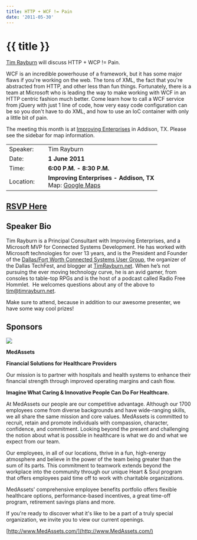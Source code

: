 ```yaml
---
title: HTTP + WCF != Pain
date: '2011-05-30'
---
```

# {{ title }}

[Tim Rayburn](http://timrayburn.net/ "Tim Rayburn") will discuss HTTP + WCP != Pain.  
  
WCF is an incredible powerhouse of a framework, but it has some major flaws if you're working on the web. The tons of XML, the fact that you're abstracted from HTTP, and other less than fun things. Fortunately, there is a team at Microsoft who is leading the way to make working with WCF in an HTTP centric fashion much better. Come learn how to call a WCF service from jQuery with just 1 line of code, how very easy code configuration can be so you don't have to do XML, and how to use an IoC container with only a little bit of pain.

The meeting this month is at [Improving Enterprises](http://www.improvingenterprises.con "Improving Enterprises") in Addison, TX. Please see the sidebar for map information.

<table><tbody><tr><td>Speaker:</td><td>&nbsp;</td><td>Tim Rayburn</td></tr><tr><td>Date:</td><td>&nbsp;</td><td><b>1 June 2011</b></td></tr><tr><td>Time:</td><td>&nbsp;</td><td><b>6:00 P.M. - 8:30 P.M.</b></td></tr><tr><td>Location:</td><td>&nbsp;</td><td><b>Improving Enterprises - Addison, TX</b><br>Map: <a href="http://maps.google.com/maps?f=q&amp;source=embed&amp;hl=en&amp;geocode=&amp;q=16633+Dallas+Pkwy+%23100,+Addison,+TX+75001&amp;aq=0&amp;sll=32.976856,-96.827008&amp;sspn=0.006498,0.009999&amp;ie=UTF8&amp;hq=&amp;hnear=16633+Dallas+Pkwy,+Addison,+Dallas,+Texas+75001&amp;t=h&amp;ll=32.976856,-96.827008&amp;spn=0.048962,0.090895&amp;z=14&amp;iwloc=A">Google Maps</a></td></tr></tbody></table>

## [RSVP Here](http://httpwcf.eventbrite.com/)

## Speaker Bio

Tim Rayburn is a Principal Consultant with Improving Enterprises, and a Microsoft MVP for Connected Systems Development. He has worked with Microsoft technologies for over 13 years, and is the President and Founder of the [Dallas/Fort Worth Connected Systems User Group](http://dfwcsug.com), the organizer of the Dallas TechFest, and blogger at [TimRayburn.net](http://timrayburn.net/). When he’s not pursuing the ever moving technology curve, he is an avid gamer, from consoles to table-top RPGs and is the host of a podcast called Radio Free Hommlet.  He welcomes questions about any of the above to [tim@timrayburn.net](mailto:totim@timrayburn.net).

Make sure to attend, because in addition to our awesome presenter, we have some way cool prizes!

## Sponsors

[![](http://northdallas.net/files/sponsor/MedAssetsLogo.jpg)](http://www.medassets.com)

**MedAssets**

**Financial Solutions for Healthcare Providers**

Our mission is to partner with hospitals and health systems to enhance their financial strength through improved operating margins and cash flow.

**Imagine What Caring & Innovative People Can Do For Healthcare.**

At MedAssets our people are our competitive advantage. Although our 1700 employees come from diverse backgrounds and have wide-ranging skills, we all share the same mission and core values. MedAssets is committed to recruit, retain and promote individuals with compassion, character, confidence, and commitment. Looking beyond the present and challenging the notion about what is possible in healthcare is what we do and what we expect from our team.

Our employees, in all of our locations, thrive in a fun, high-energy atmosphere and believe in the power of the team being greater than the sum of its parts. This commitment to teamwork extends beyond the workplace into the community through our unique Heart & Soul program that offers employees paid time off to work with charitable organizations.

MedAssets' comprehensive employee benefits portfolio offers flexible healthcare options, performance-based incentives, a great time-off program, retirement savings plans and more.

If you're ready to discover what it's like to be a part of a truly special organization, we invite you to view our current openings.

[http://www.MedAssets.com/](http://www.MedAssets.com/)
    
